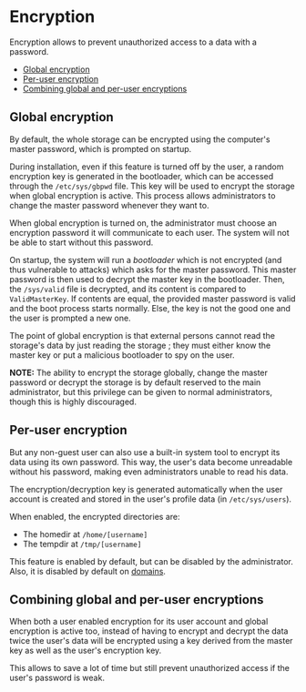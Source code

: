 # Encryption

Encryption allows to prevent unauthorized access to a data with a password.

- [Global encryption](#global-encryption)
- [Per-user encryption](#per-user-encryption)
- [Combining global and per-user encryptions](#combining-global-and-per-user-encryptions)

## Global encryption

By default, the whole storage can be encrypted using the computer's master password, which is prompted on startup.

During installation, even if this feature is turned off by the user, a random encryption key is generated in the bootloader, which can be accessed through the `/etc/sys/gbpwd` file. This key will be used to encrypt the storage when global encryption is active.
This process allows administrators to change the master password whenever they want to.

When global encryption is turned on, the administrator must choose an encryption password it will communicate to each user. The system will not be able to start without this password.

On startup, the system will run a _bootloader_ which is not encrypted (and thus vulnerable to attacks) which asks for the master password. This master password is then used to decrypt the master key in the bootloader. Then, the `/sys/valid` file is decrypted, and its content is compared to `ValidMasterKey`. If contents are equal, the provided master password is valid and the boot process starts normally. Else, the key is not the good one and the user is prompted a new one.

The point of global encryption is that external persons cannot read the storage's data by just reading the storage ; they must either know the master key or put a malicious bootloader to spy on the user.

**NOTE:** The ability to encrypt the storage globally, change the master password or decrypt the storage is by default reserved to the main administrator, but this privilege can be given to normal administrators, though this is highly discouraged.

## Per-user encryption

But any non-guest user can also use a built-in system tool to encrypt its data using its own password. This way, the user's data become unreadable without his password, making even administrators unable to read his data.

The encryption/decryption key is generated automatically when the user account is created and stored in the user's profile data (in `/etc/sys/users`).

When enabled, the encrypted directories are:

- The homedir at `/home/[username]`
- The tempdir at `/tmp/[username]`

This feature is enabled by default, but can be disabled by the administrator. Also, it is disabled by default on [domains](domains.md).

## Combining global and per-user encryptions

When both a user enabled encryption for its user account and global encryption is active too, instead of having to encrypt and decrypt the data twice the user's data will be encrypted using a key derived from the master key as well as the user's encryption key.

This allows to save a lot of time but still prevent unauthorized access if the user's password is weak.
